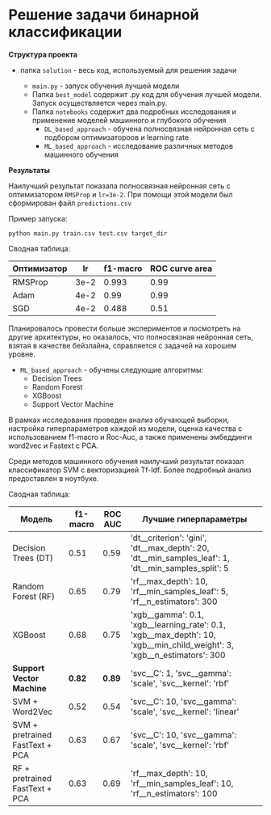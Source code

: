 # Решение задачи бинарной классификации

**Структура проекта**

- папка `solution` - весь код, используемый для решения задачи

   - `main.py` - запуск обучения лучшей модели
   - Папка `best_model` содержит .py код для обучения лучшей модели. Запуск осуществляется через main.py.
   - Папка `notebooks` содержит два подробных исследования и применение моделей машинного и глубокого обучения
      - `DL_based_approach` - обучена полносвязная нейронная сеть с подбором оптимизатороов и learning rate
      - `ML_based_approach` - исследование различных методов машинного обучения

**Результаты**

Наилучший результат показала полносвязная нейронная сеть с оптимизатором `RMSProp` и `lr=3e-2`. При помощи этой модели был сформирован файл `predictions.csv`

Пример запуска:

```
python main.py train.csv test.csv target_dir
```
Сводная таблица:

| Оптимизатор | lr   | f1-macro | ROC curve area |
|-------------|------|----------|----------------|
| RMSProp     | 3e-2 | 0.993    | 0.99           |
| Adam        | 4e-2 | 0.99     | 0.99           |
| SGD         | 4e-2 | 0.488    | 0.51           |

Планировалось провести больше экспериментов и посмотреть на другие архитектуры, но оказалось, что полносвязная нейронная сеть, взятая в качестве бейзлайна, справляется с задачей на хорошем уровне.

- `ML_based_approach` - обучены следующие алгоритмы:
  - Decision Trees
  - Random Forest
  - XGBoost
  - Support Vector Machine
  
В рамках исследования проведен анализ обучающей выборки, настройка гиперпараметров каждой из модели, оценка качества с использованием f1-macro и Roc-Auc, а также применены эмбеддинги word2vec и Fastext с PCA.

Среди методов машинного обучения наилучший результат показал классификатор SVM с векторизацией Tf-Idf. Более подробный анализ предоставлен в ноутбуке.

Сводная таблица:

| Модель                          | f1-macro | ROC AUC  | Лучшие гиперпараметры                                                                                                    |
|---------------------------------|----------|----------|--------------------------------------------------------------------------------------------------------------------------|
| Decision Trees (DT)             | 0.51     | 0.59     | 'dt__criterion': 'gini', 'dt__max_depth': 20, 'dt__min_samples_leaf': 1, 'dt__min_samples_split': 5                      |
| Random Forest (RF)              | 0.65     | 0.79     | 'rf__max_depth': 10, 'rf__min_samples_leaf': 5, 'rf__n_estimators': 300                                                  |
| XGBoost                         | 0.68     | 0.75     | 'xgb__gamma': 0.1, 'xgb__learning_rate': 0.1, 'xgb__max_depth': 10, 'xgb__min_child_weight': 3, 'xgb__n_estimators': 300 |
| **Support Vector Machine**      | **0.82** | **0.89** | 'svc__C': 1, 'svc__gamma': 'scale', 'svc__kernel': 'rbf'                                                                 |
| SVM + Word2Vec                  | 0.52     | 0.54     | 'svc__C': 10, 'svc__gamma': 'scale', 'svc__kernel': 'linear'                                                             |
| SVM + pretrained FastText + PCA | 0.63     | 0.67     | 'svc__C': 10, 'svc__gamma': 'scale', 'svc__kernel': 'rbf'                                                                |
| RF + pretrained FastText + PCA  | 0.63     | 0.69     | 'rf__max_depth': 10, 'rf__min_samples_leaf': 10, 'rf__n_estimators': 100                                                 |

